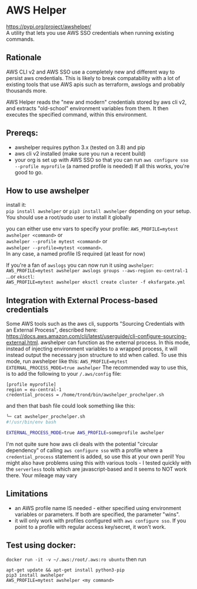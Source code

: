 # AWS Helper

<https://pypi.org/project/awshelper/>   
A utility that lets you use AWS SSO credentials when running existing commands.

## Rationale
AWS CLI v2 and AWS SSO use a completely new and different way to persist aws credentials.
This is likely to break compatability with a lot of existing tools that use AWS apis such as
terraform, awslogs and probably thousands more.

AWS Helper reads the "new and modern" credentials stored by aws cli v2, 
and extracts "old-school" environment variables from them. It then executes the specified command, within this environment.

## Prereqs:
- awshelper requires python 3.x (tested on 3.8) and pip
- aws cli v2 installed (make sure you run a recent build)
- your org is set up with AWS SSO so that you can run `aws configure sso --profile myprofile` (a named profile is needed)
If all this works, you're good to go.

## How to use awshelper 
install it:   
`pip install awshelper` or `pip3 install awshelper` depending on your setup. 
You should use a root/sudo user to install it globally

you can either use env vars to specify your profile:
`AWS_PROFILE=mytest awshelper <command>` or   
`awshelper --profile mytest <command>` or   
`awshelper --profile=mytest <command>`.   
In any case, a named profile IS required (at least for now)

If you're a fan of `awslogs` you can now run it using `awshelper`:   
`AWS_PROFILE=mytest awshelper awslogs groups --aws-region eu-central-1`     
...or `eksctl`:   
`AWS_PROFILE=mytest awshelper eksctl create cluster -f eksfargate.yml`   

## Integration with External Process-based credentials
Some AWS tools such as the aws cli, supports "Sourcing Credentials with an External Process", 
described here: <https://docs.aws.amazon.com/cli/latest/userguide/cli-configure-sourcing-external.html>.
awshelper can function as the external process. In this mode, instead of injecting environment variables to a wrapped process, 
it will instead output the necessary json structure to std when called. To use this mode, run awshelper like this:
`AWS_PROFILE=mytest EXTERNAL_PROCESS_MODE=true awshelper`
The recommended way to use this, is to add the following to your `/.aws/config` file:
```
[profile myprofile]
region = eu-central-1
credential_process = /home/trond/bin/awshelper_prochelper.sh
```

and then that bash file could look something like this:
```bash
╰─ cat awshelper_prochelper.sh 
#!/usr/bin/env bash

EXTERNAL_PROCESS_MODE=true AWS_PROFILE=someprofile awshelper
```

I'm not quite sure how aws cli deals with the potential "circular dependency" of 
calling `aws configure sso` with a profile where a `credential_process` statement is added, 
so use this at your own peril! You might also have problems using this with various tools - 
I tested quickly with the `serverless` tools which are javascript-based and it seems to NOT work there. 
Your mileage may vary


## Limitations
- an AWS profile name IS needed - either specified using environment variables or parameters. If both are specified, the parameter "wins".
- it will only work with profiles configured with `aws configure sso`. If you point to a profile with regular access key/secret, it won't work.

## Test using docker:
`docker run -it -v ~/.aws:/root/.aws:ro ubuntu`
then run
```
apt-get update && apt-get install python3-pip
pip3 install awshelper 
AWS_PROFILE=mytest awshelper <my command>
```
